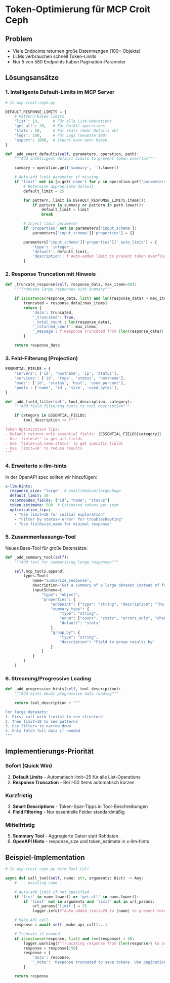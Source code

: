 # Token-Optimierung für MCP Croit Ceph

## Problem
- Viele Endpoints returnen große Datenmengen (100+ Objekte)
- LLMs verbrauchen schnell Token-Limits
- Nur 5 von 580 Endpoints haben Pagination-Parameter

## Lösungsansätze

### 1. Intelligente Default-Limits im MCP Server

```python
# In mcp-croit-ceph.py

DEFAULT_RESPONSE_LIMITS = {
    # Pattern-based limits
    'list': 10,      # Für alle List-Operations
    'get_all': 20,   # Für GetAll operations
    'stats': 50,     # Für Stats (mehr Details ok)
    'logs': 100,     # Für Logs (neueste 100)
    'export': 1000,  # Export kann mehr haben
}

def _add_smart_defaults(self, parameters, operation, path):
    """Add intelligent default limits to prevent token overflow"""

    summary = operation.get('summary', '').lower()

    # Auto-add limit parameter if missing
    if 'limit' not in [p.get('name') for p in operation.get('parameters', [])]:
        # Determine appropriate default
        default_limit = 25

        for pattern, limit in DEFAULT_RESPONSE_LIMITS.items():
            if pattern in summary or pattern in path.lower():
                default_limit = limit
                break

        # Inject limit parameter
        if 'properties' not in parameters['input_schema']:
            parameters['input_schema']['properties'] = {}

        parameters['input_schema']['properties']['_auto_limit'] = {
            'type': 'integer',
            'default': default_limit,
            'description': f'Auto-added limit to prevent token overflow (default: {default_limit})'
        }
```

### 2. Response Truncation mit Hinweis

```python
def _truncate_response(self, response_data, max_items=50):
    """Truncate large responses with summary"""

    if isinstance(response_data, list) and len(response_data) > max_items:
        truncated = response_data[:max_items]
        return {
            'data': truncated,
            '_truncated': True,
            '_total_count': len(response_data),
            '_returned_count': max_items,
            '_message': f'Response truncated from {len(response_data)} to {max_items} items to save tokens. Use pagination or filters to get specific items.'
        }

    return response_data
```

### 3. Feld-Filterung (Projection)

```python
ESSENTIAL_FIELDS = {
    'servers': ['id', 'hostname', 'ip', 'status'],
    'services': ['id', 'type', 'status', 'hostname'],
    'osds': ['id', 'status', 'host', 'used_percent'],
    'pools': ['name', 'id', 'size', 'used_bytes'],
}

def _add_field_filter(self, tool_description, category):
    """Add field filtering hints to tool description"""

    if category in ESSENTIAL_FIELDS:
        tool_description += f"""

Token Optimization Tips:
- Default returns only essential fields: {ESSENTIAL_FIELDS[category]}
- Use 'fields=*' to get all fields
- Use 'fields=id,name,status' to get specific fields
- Use 'limit=10' to reduce results
"""
```

### 4. Erweiterte x-llm-hints

In der OpenAPI spec sollten wir hinzufügen:

```yaml
x-llm-hints:
  response_size: "large"  # small/medium/large/huge
  default_limit: 10
  recommended_fields: ["id", "name", "status"]
  token_estimate: 500  # Estimated tokens per item
  optimization_tips:
    - "Use limit=10 for initial exploration"
    - "Filter by status='error' for troubleshooting"
    - "Use fields=id,name for minimal response"
```

### 5. Zusammenfassungs-Tool

Neues Base-Tool für große Datensätze:

```python
def _add_summary_tool(self):
    """Add tool for summarizing large responses"""

    self.mcp_tools.append(
        types.Tool(
            name="summarize_response",
            description="Get a summary of a large dataset instead of full data",
            inputSchema={
                "type": "object",
                "properties": {
                    "endpoint": {"type": "string", "description": "The endpoint to call"},
                    "summary_type": {
                        "type": "string",
                        "enum": ["count", "stats", "errors_only", "changes_only"],
                        "default": "stats"
                    },
                    "group_by": {
                        "type": "string",
                        "description": "Field to group results by"
                    }
                }
            }
        )
    )
```

### 6. Streaming/Progressive Loading

```python
def _add_progressive_hints(self, tool_description):
    """Add hints about progressive data loading"""

    return tool_description + """

For large datasets:
1. First call with limit=1 to see structure
2. Then limit=10 to see patterns
3. Use filters to narrow down
4. Only fetch full data if needed
"""
```

## Implementierungs-Priorität

### Sofort (Quick Win)
1. **Default Limits** - Automatisch limit=25 für alle List-Operations
2. **Response Truncation** - Bei >50 Items automatisch kürzen

### Kurzfristig
3. **Smart Descriptions** - Token-Spar-Tipps in Tool-Beschreibungen
4. **Field Filtering** - Nur essentielle Felder standardmäßig

### Mittelfristig
5. **Summary Tool** - Aggregierte Daten statt Rohdaten
6. **OpenAPI Hints** - response_size und token_estimate in x-llm-hints

## Beispiel-Implementation

```python
# In mcp-croit-ceph.py beim Tool-Call

async def call_tool(self, name: str, arguments: Dict) -> Any:
    # ... existing code ...

    # Auto-add limit if not specified
    if 'list' in name.lower() or 'get_all' in name.lower():
        if 'limit' not in arguments and 'limit' not in url_params:
            url_params['limit'] = 25
            logger.info(f"Auto-added limit=25 to {name} to prevent token overflow")

    # Make API call
    response = await self._make_api_call(...)

    # Truncate if needed
    if isinstance(response, list) and len(response) > 50:
        logger.warning(f"Truncating response from {len(response)} to 50 items")
        response = response[:50]
        response = {
            'data': response,
            '_note': 'Response truncated to save tokens. Use pagination for more.'
        }

    return response
```